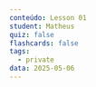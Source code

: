 ```yaml
---
conteúdo: Lesson 01
student: Matheus
quiz: false
flashcards: false
tags:
  - private
data: 2025-05-06
---
```

